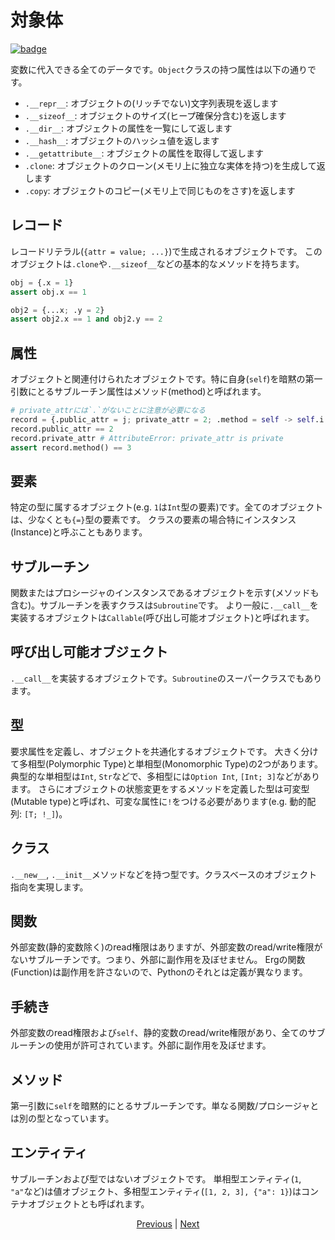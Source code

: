 # 対象体

[![badge](https://img.shields.io/endpoint.svg?url=https%3A%2F%2Fgezf7g7pd5.execute-api.ap-northeast-1.amazonaws.com%2Fdefault%2Fsource_up_to_date%3Fowner%3Derg-lang%26repos%3Derg%26ref%3Dmain%26path%3Ddoc/EN/syntax/25_object_system.md%26commit_hash%3D06f8edc9e2c0cee34f6396fd7c64ec834ffb5352)](https://gezf7g7pd5.execute-api.ap-northeast-1.amazonaws.com/default/source_up_to_date?owner=erg-lang&repos=erg&ref=main&path=doc/EN/syntax/25_object_system.md&commit_hash=06f8edc9e2c0cee34f6396fd7c64ec834ffb5352)

変数に代入できる全てのデータです。`Object`クラスの持つ属性は以下の通りです。

* `.__repr__`: オブジェクトの(リッチでない)文字列表現を返します
* `.__sizeof__`: オブジェクトのサイズ(ヒープ確保分含む)を返します
* `.__dir__`: オブジェクトの属性を一覧にして返します
* `.__hash__`: オブジェクトのハッシュ値を返します
* `.__getattribute__`: オブジェクトの属性を取得して返します
* `.clone`: オブジェクトのクローン(メモリ上に独立な実体を持つ)を生成して返します
* `.copy`: オブジェクトのコピー(メモリ上で同じものをさす)を返します

## レコード

レコードリテラル(`{attr = value; ...}`)で生成されるオブジェクトです。
このオブジェクトは`.clone`や`.__sizeof__`などの基本的なメソッドを持ちます。

```python
obj = {.x = 1}
assert obj.x == 1

obj2 = {...x; .y = 2}
assert obj2.x == 1 and obj2.y == 2
```

## 属性

オブジェクトと関連付けられたオブジェクトです。特に自身(`self`)を暗黙の第一引数にとるサブルーチン属性はメソッド(method)と呼ばれます。

```python
# private_attrには`.`がないことに注意が必要になる
record = {.public_attr = j; private_attr = 2; .method = self -> self.i + 1}
record.public_attr == 2
record.private_attr # AttributeError: private_attr is private
assert record.method() == 3
```

## 要素

特定の型に属するオブジェクト(e.g. `1`は`Int`型の要素)です。全てのオブジェクトは、少なくとも`{=}`型の要素です。
クラスの要素の場合特にインスタンス(Instance)と呼ぶこともあります。

## サブルーチン

関数またはプロシージャのインスタンスであるオブジェクトを示す(メソッドも含む)。サブルーチンを表すクラスは`Subroutine`です。
より一般に`.__call__`を実装するオブジェクトは`Callable`(呼び出し可能オブジェクト)と呼ばれます。

## 呼び出し可能オブジェクト

`.__call__`を実装するオブジェクトです。`Subroutine`のスーパークラスでもあります。

## 型

要求属性を定義し、オブジェクトを共通化するオブジェクトです。
大きく分けて多相型(Polymorphic Type)と単相型(Monomorphic Type)の2つがあります。典型的な単相型は`Int`, `Str`などで、多相型には`Option Int`, `[Int; 3]`などがあります。
さらにオブジェクトの状態変更をするメソッドを定義した型は可変型(Mutable type)と呼ばれ、可変な属性に`!`をつける必要があります(e.g. 動的配列: `[T; !_]`)。

## クラス

`.__new__`, `.__init__`メソッドなどを持つ型です。クラスベースのオブジェクト指向を実現します。

## 関数

外部変数(静的変数除く)のread権限はありますが、外部変数のread/write権限がないサブルーチンです。つまり、外部に副作用を及ぼせません。
Ergの関数(Function)は副作用を許さないので、Pythonのそれとは定義が異なります。

## 手続き

外部変数のread権限および`self`、静的変数のread/write権限があり、全てのサブルーチンの使用が許可されています。外部に副作用を及ぼせます。

## メソッド

第一引数に`self`を暗黙的にとるサブルーチンです。単なる関数/プロシージャとは別の型となっています。

## エンティティ

サブルーチンおよび型ではないオブジェクトです。
単相型エンティティ(`1`, `"a"`など)は値オブジェクト、多相型エンティティ(`[1, 2, 3], {"a": 1}`)はコンテナオブジェクトとも呼ばれます。

<p align='center'>
    <a href='./25_module.md'>Previous</a> | <a href='./27_pattern_matching.md'>Next</a>
</p>
